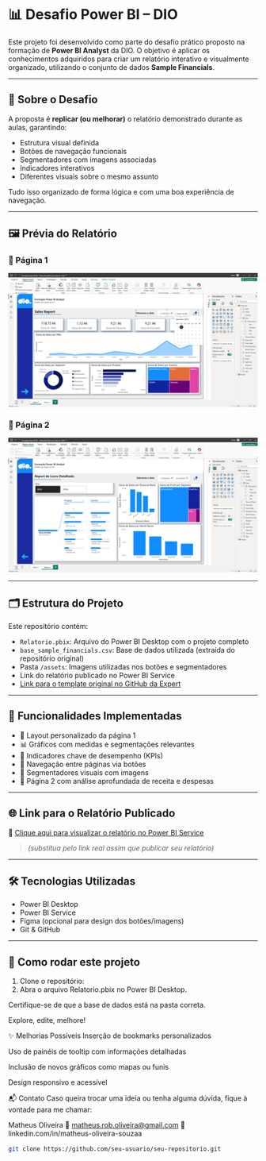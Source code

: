 # 📊 Desafio Power BI – DIO

Este projeto foi desenvolvido como parte do desafio prático proposto na formação de **Power BI Analyst** da DIO. O objetivo é aplicar os conhecimentos adquiridos para criar um relatório interativo e visualmente organizado, utilizando o conjunto de dados **Sample Financials**.

---

## 🧠 Sobre o Desafio

A proposta é **replicar (ou melhorar)** o relatório demonstrado durante as aulas, garantindo:

- Estrutura visual definida  
- Botões de navegação funcionais  
- Segmentadores com imagens associadas  
- Indicadores interativos  
- Diferentes visuais sobre o mesmo assunto  

Tudo isso organizado de forma lógica e com uma boa experiência de navegação.

---

## 🖼 Prévia do Relatório

### 📌 Página 1


![Página 2](https://github.com/eumatoliveira/Relatorio-Gerencial-de-Vendas-com-Power-BI/blob/main/Captura%20de%20tela%202025-08-02%20142752.png?raw=true)

### 📌 Página 2

![Página 1](https://github.com/eumatoliveira/Relatorio-Gerencial-de-Vendas-com-Power-BI/blob/main/Captura%20de%20tela%202025-08-02%20142730.png?raw=true)

---

## 🗂 Estrutura do Projeto

Este repositório contém:

- `Relatorio.pbix`: Arquivo do Power BI Desktop com o projeto completo  
- `base_sample_financials.csv`: Base de dados utilizada (extraída do repositório original)  
- Pasta `/assets`: Imagens utilizadas nos botões e segmentadores  
- Link do relatório publicado no Power BI Service  
- [Link para o template original no GitHub da Expert](https://github.com/julianazanelatto/power_bi_analyst)

---

## 🚀 Funcionalidades Implementadas

- 📌 Layout personalizado da página 1  
- 📊 Gráficos com medidas e segmentações relevantes  
- 🎯 Indicadores chave de desempenho (KPIs)  
- 🧭 Navegação entre páginas via botões  
- 🧩 Segmentadores visuais com imagens  
- 📄 Página 2 com análise aprofundada de receita e despesas  

---

## 🌐 Link para o Relatório Publicado

🔗 [Clique aqui para visualizar o relatório no Power BI Service](#)  
> *(substitua pelo link real assim que publicar seu relatório)*

---

## 🛠 Tecnologias Utilizadas

- Power BI Desktop  
- Power BI Service  
- Figma (opcional para design dos botões/imagens)  
- Git & GitHub  

---

## 🧠 Como rodar este projeto

1. Clone o repositório:
2. Abra o arquivo Relatorio.pbix no Power BI Desktop.

Certifique-se de que a base de dados está na pasta correta.

Explore, edite, melhore!

✨ Melhorias Possíveis
Inserção de bookmarks personalizados

Uso de painéis de tooltip com informações detalhadas

Inclusão de novos gráficos como mapas ou funis

Design responsivo e acessível

📬 Contato
Caso queira trocar uma ideia ou tenha alguma dúvida, fique à vontade para me chamar:

Matheus Oliveira
📧 matheus.rob.oliveira@gmail.com
🔗 linkedin.com/in/matheus-oliveira-souzaa



   ```bash
   git clone https://github.com/seu-usuario/seu-repositorio.git
